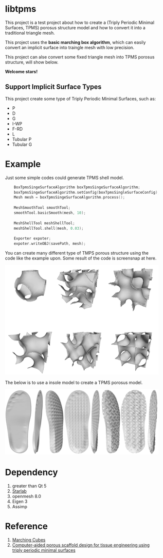 # libtpms

This project is a test project about how to create a (Triply Periodic Minimal Surfaces, TPMS) porosus structure model and how to convert it into a traditional triangle mesh. 

This project uses the **basic marching box algorithm**, which can easily convert an implicit surface into traingle mesh with low precision.

This project can alse convert some fixed triangle mesh into TPMS porosus structure, will show below.

**Welcome stars!**

## Support Implicit Surface Types

This project create some type of Triply Periodic Minimal Surfaces, such as:

- P 
- D
- G
- I-WP
- F-RD
- L
- Tubular P
- Tubular G

# Example
Just some simple codes could generate TPMS shell model.

```cpp
    BoxTpmsSingeSurfaceAlgorithm boxTpmsSingeSurfaceAlgorithm;
    boxTpmsSingeSurfaceAlgorithm.setConfig(boxTpmsSingleSurfaceConfig);
    Mesh mesh = boxTpmsSingeSurfaceAlgorithm.process();

    MeshSmoothTool smoothTool;
    smoothTool.basicSmooth(mesh, 10);

    MeshShellTool meshShellTool;
    meshShellTool.shell(mesh, 0.03);

    Exporter expoter;
    expoter.writeOBJ(savePath, mesh);
```

You can create many different type of TMPS porous structure using the code like the example upon.
Some result of the code is screensnap at here.

![](imgs/types.png)

The below is to use a insole model to create a TPMS porosus model.

![](imgs/insole.png)


# Dependency
1. greater than Qt 5
2. [Starlab](https://github.com/OpenGP/starlab)
3. openmesh 8.0
4. Eigen 3
5. Assimp

# Reference
1. [Marching Cubes](http://paulbourke.net/geometry/polygonise/)
2. [Computer-aided porous scaffold design for tissue engineering using triply periodic minimal surfaces](https://link.springer.com/article/10.1007/s12541-011-0008-9)